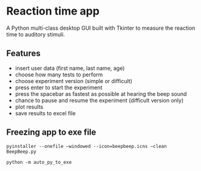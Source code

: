 # Reaction time app
A Python multi-class desktop GUI built with Tkinter to measure the reaction time to auditory stimuli.
## Features
  * insert user data (first name, last name, age)
  * choose how many tests to perform
  * choose experiment version (simple or difficult)
  * press enter to start the experiment
  * press the spacebar as fastest as possible at hearing the beep sound
  * chance to pause and resume the experiment (difficult version only)
  * plot results
  * save results to excel file

## Freezing app to exe file
```
pyinstaller --onefile —windowed --icon=beepbeep.icns —clean BeepBeep.py

python -m auto_py_to_exe
```
